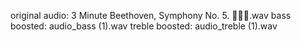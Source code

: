 original audio: 3 Minute Beethoven, Symphony No. 5. 🎼🎶🎵.wav
bass boosted: audio_bass (1).wav
treble boosted: audio_treble (1).wav
